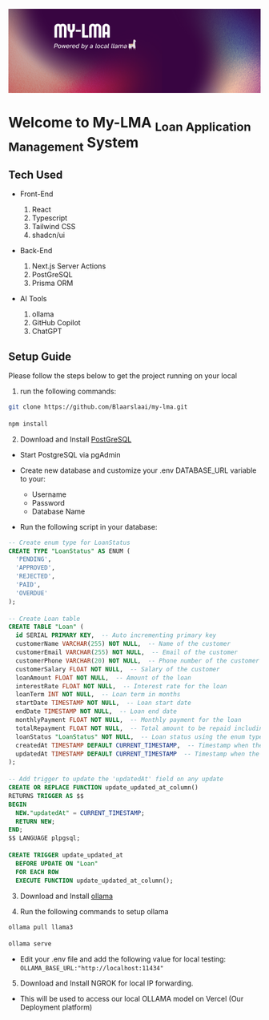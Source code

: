 ![screenshot](https://github.com/Blaarslaai/my-lma/blob/master/public/banner.png)

# Welcome to My-LMA <sub>Loan Application Management</sub> System

## Tech Used

- Front-End

  1. React
  2. Typescript
  3. Tailwind CSS
  4. shadcn/ui

- Back-End

  1. Next.js Server Actions
  2. PostGreSQL
  3. Prisma ORM

- AI Tools

  1. ollama
  2. GitHub Copilot
  3. ChatGPT

## Setup Guide

Please follow the steps below to get the project running on your local

1. run the following commands:

```bash
git clone https://github.com/Blaarslaai/my-lma.git

npm install
```

2. Download and Install [PostGreSQL](https://www.postgresql.org/download/)

- Start PostgreSQL via pgAdmin

- Create new database and customize your .env DATABASE_URL variable to your:

  - Username
  - Password
  - Database Name

- Run the following script in your database:

```sql
-- Create enum type for LoanStatus
CREATE TYPE "LoanStatus" AS ENUM (
  'PENDING',
  'APPROVED',
  'REJECTED',
  'PAID',
  'OVERDUE'
);

-- Create Loan table
CREATE TABLE "Loan" (
  id SERIAL PRIMARY KEY,  -- Auto incrementing primary key
  customerName VARCHAR(255) NOT NULL,  -- Name of the customer
  customerEmail VARCHAR(255) NOT NULL,  -- Email of the customer
  customerPhone VARCHAR(20) NOT NULL,  -- Phone number of the customer
  customerSalary FLOAT NOT NULL,  -- Salary of the customer
  loanAmount FLOAT NOT NULL,  -- Amount of the loan
  interestRate FLOAT NOT NULL,  -- Interest rate for the loan
  loanTerm INT NOT NULL,  -- Loan term in months
  startDate TIMESTAMP NOT NULL,  -- Loan start date
  endDate TIMESTAMP NOT NULL,  -- Loan end date
  monthlyPayment FLOAT NOT NULL,  -- Monthly payment for the loan
  totalRepayment FLOAT NOT NULL,  -- Total amount to be repaid including interest
  loanStatus "LoanStatus" NOT NULL,  -- Loan status using the enum type
  createdAt TIMESTAMP DEFAULT CURRENT_TIMESTAMP,  -- Timestamp when the loan was created
  updatedAt TIMESTAMP DEFAULT CURRENT_TIMESTAMP  -- Timestamp when the loan was last updated
);

-- Add trigger to update the 'updatedAt' field on any update
CREATE OR REPLACE FUNCTION update_updated_at_column()
RETURNS TRIGGER AS $$
BEGIN
  NEW."updatedAt" = CURRENT_TIMESTAMP;
  RETURN NEW;
END;
$$ LANGUAGE plpgsql;

CREATE TRIGGER update_updated_at
  BEFORE UPDATE ON "Loan"
  FOR EACH ROW
  EXECUTE FUNCTION update_updated_at_column();
```

3. Download and Install [ollama](https://ollama.com/)

4. Run the following commands to setup ollama

```bash
ollama pull llama3

ollama serve
```

- Edit your .env file and add the following value for local testing: `OLLAMA_BASE_URL:"http://localhost:11434"`

5. Download and Install NGROK for local IP forwarding.

- This will be used to access our local OLLAMA model on Vercel (Our Deployment platform)
